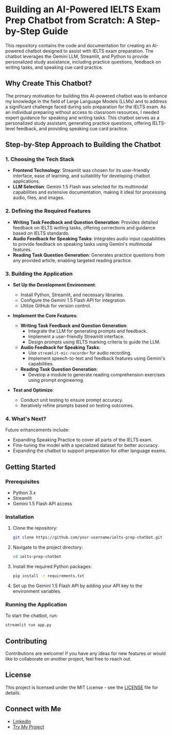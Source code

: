 # Building an AI-Powered IELTS Exam Prep Chatbot from Scratch: A Step-by-Step Guide

This repository contains the code and documentation for creating an AI-powered chatbot designed to assist with IELTS exam preparation. The chatbot leverages the Gemini LLM, Streamlit, and Python to provide personalized study assistance, including practice questions, feedback on writing tasks, and speaking cue card practice.

## Why Create This Chatbot?

The primary motivation for building this AI-powered chatbot was to enhance my knowledge in the field of Large Language Models (LLMs) and to address a significant challenge faced during solo preparation for the IELTS exam. As an individual preparing without access to classroom resources, I needed expert guidance for speaking and writing tasks. This chatbot serves as a personalized study assistant, generating practice questions, offering IELTS-level feedback, and providing speaking cue card practice.

## Step-by-Step Approach to Building the Chatbot

### 1. Choosing the Tech Stack

- **Frontend Technology**: Streamlit was chosen for its user-friendly interface, ease of learning, and suitability for developing chatbot applications.
- **LLM Selection**: Gemini 1.5 Flash was selected for its multimodal capabilities and extensive documentation, making it ideal for processing audio, files, and images.

### 2. Defining the Required Features

- **Writing Task Feedback and Question Generation**: Provides detailed feedback on IELTS writing tasks, offering corrections and guidance based on IELTS standards.
- **Audio Feedback for Speaking Tasks**: Integrates audio input capabilities to provide feedback on speaking tasks using Gemini's multimodal features.
- **Reading Task Question Generation**: Generates practice questions from any provided article, enabling targeted reading practice.

### 3. Building the Application

- **Set Up the Development Environment**:
  - Install Python, Streamlit, and necessary libraries.
  - Configure the Gemini 1.5 Flash API for integration.
  - Utilize GitHub for version control.
  
- **Implement the Core Features**:
  - **Writing Task Feedback and Question Generation**:
    - Integrate the LLM for generating prompts and feedback.
    - Implement a user-friendly Streamlit interface.
    - Design prompts using IELTS marking criteria to guide the LLM.
  - **Audio Feedback for Speaking Tasks**:
    - Use `streamlit-mic-recorder` for audio recording.
    - Implement speech-to-text and feedback features using Gemini's capabilities.
  - **Reading Task Question Generation**:
    - Develop a module to generate reading comprehension exercises using prompt engineering.
    
- **Test and Optimize**:
  - Conduct unit testing to ensure prompt accuracy.
  - Iteratively refine prompts based on testing outcomes.

### 4. What's Next?

Future enhancements include:
- Expanding Speaking Practice to cover all parts of the IELTS exam.
- Fine-tuning the model with a specialized dataset for better accuracy.
- Expanding the chatbot to support preparation for other language exams.

## Getting Started

### Prerequisites

- Python 3.x
- Streamlit
- Gemini 1.5 Flash API access

### Installation

1. Clone the repository:
   ```bash
   git clone https://github.com/your-username/ielts-prep-chatbot.git
   ```
2. Navigate to the project directory:
   ```bash
   cd ielts-prep-chatbot
   ```
3. Install the required Python packages:
   ```bash
   pip install -r requirements.txt
   ```
4. Set up the Gemini 1.5 Flash API by adding your API key to the environment variables.

### Running the Application

To start the chatbot, run:
```bash
streamlit run app.py
```

## Contributing

Contributions are welcome! If you have any ideas for new features or would like to collaborate on another project, feel free to reach out.

## License

This project is licensed under the MIT License - see the [LICENSE](LICENSE) file for details.

## Connect with Me

- [LinkedIn](https://www.linkedin.com/in/deepgandhi22/)
- [Try My Project](https://link-to-your-project-demo)
